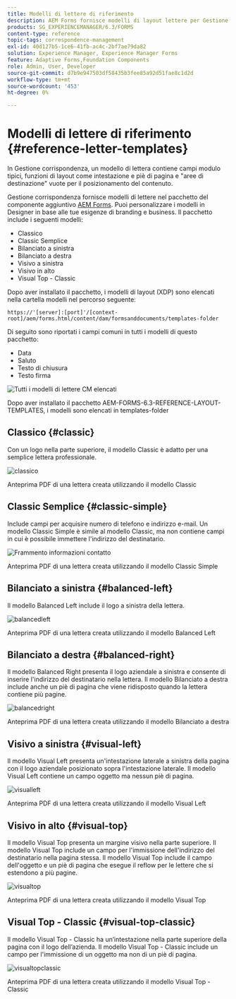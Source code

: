 ```yaml
---
title: Modelli di lettere di riferimento
description: AEM Forms fornisce modelli di layout lettere per Gestione corrispondenza che è possibile utilizzare per creare lettere in modo rapido.
products: SG_EXPERIENCEMANAGER/6.3/FORMS
content-type: reference
topic-tags: correspondence-management
exl-id: 40d127b5-1ce6-41fb-ac4c-2bf7ae79da82
solution: Experience Manager, Experience Manager Forms
feature: Adaptive Forms,Foundation Components
role: Admin, User, Developer
source-git-commit: d7b9e947503df58435b3fee85a92d51fae8c1d2d
workflow-type: tm+mt
source-wordcount: '453'
ht-degree: 0%

---
```


# Modelli di lettere di riferimento {#reference-letter-templates}

In Gestione corrispondenza, un modello di lettera contiene campi modulo tipici, funzioni di layout come intestazione e piè di pagina e &quot;aree di destinazione&quot; vuote per il posizionamento del contenuto.

Gestione corrispondenza fornisce modelli di lettere nel pacchetto del componente aggiuntivo [AEM Forms](https://experienceleague.adobe.com/docs/experience-manager-release-information/aem-release-updates/forms-updates/aem-forms-releases.html?lang=en). Puoi personalizzare i modelli in Designer in base alle tue esigenze di branding e business. Il pacchetto include i seguenti modelli:

* Classico
* Classic Semplice
* Bilanciato a sinistra
* Bilanciato a destra
* Visivo a sinistra
* Visivo in alto
* Visual Top - Classic

Dopo aver installato il pacchetto, i modelli di layout (XDP) sono elencati nella cartella modelli nel percorso seguente:

`https://'[server]:[port]'/[context-root]/aem/forms.html/content/dam/formsanddocuments/templates-folder`

Di seguito sono riportati i campi comuni in tutti i modelli di questo pacchetto:

* Data
* Saluto
* Testo di chiusura
* Testo firma

![Tutti i modelli di lettere CM elencati](assets/templatescorrespondence.png)

Dopo aver installato il pacchetto AEM-FORMS-6.3-REFERENCE-LAYOUT-TEMPLATES, i modelli sono elencati in templates-folder

## Classico {#classic}

Con un logo nella parte superiore, il modello Classic è adatto per una semplice lettera professionale.

![classico](assets/classic.png)

Anteprima PDF di una lettera creata utilizzando il modello Classic

## Classic Semplice {#classic-simple}

Include campi per acquisire numero di telefono e indirizzo e-mail. Un modello Classic Simple è simile al modello Classic, ma non contiene campi in cui è possibile immettere l&#39;indirizzo del destinatario.

![Frammento informazioni contatto](assets/classicsimple.png)

Anteprima PDF di una lettera creata utilizzando il modello Classic Simple

## Bilanciato a sinistra {#balanced-left}

Il modello Balanced Left include il logo a sinistra della lettera.

![balancedleft](assets/balancedleft.png)

Anteprima PDF di una lettera creata utilizzando il modello Balanced Left

## Bilanciato a destra {#balanced-right}

Il modello Balanced Right presenta il logo aziendale a sinistra e consente di inserire l&#39;indirizzo del destinatario nella lettera. Il modello Bilanciato a destra include anche un piè di pagina che viene ridisposto quando la lettera contiene più pagine.

![balancedright](assets/balancedright.png)

Anteprima PDF di una lettera creata utilizzando il modello Bilanciato a destra

## Visivo a sinistra {#visual-left}

Il modello Visual Left presenta un&#39;intestazione laterale a sinistra della pagina con il logo aziendale posizionato sopra l&#39;intestazione laterale. Il modello Visual Left contiene un campo oggetto ma nessun piè di pagina.

![visualleft](assets/visualleft.png)

Anteprima PDF di una lettera creata utilizzando il modello Visual Left

## Visivo in alto {#visual-top}

Il modello Visual Top presenta un margine visivo nella parte superiore. Il modello Visual Top include un campo per l&#39;immissione dell&#39;indirizzo del destinatario nella pagina stessa. Il modello Visual Top include il campo dell&#39;oggetto e un piè di pagina che esegue il reflow per le lettere che si estendono a più pagine.

![visualtop](assets/visualtop.png)

Anteprima PDF di una lettera creata utilizzando il modello Visual Top

## Visual Top - Classic {#visual-top-classic}

Il modello Visual Top - Classic ha un’intestazione nella parte superiore della pagina con il logo dell’azienda. Il modello Visual Top - Classic include un campo per l&#39;immissione di un oggetto ma non di un piè di pagina.

![visualtopclassic](assets/visualtopclassic.png)

Anteprima PDF di una lettera creata utilizzando il modello Visual Top - Classic
